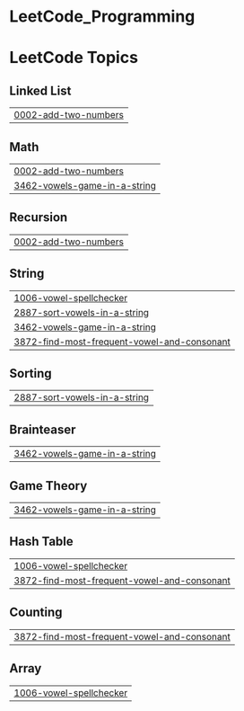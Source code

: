 # LeetCode_Programming
<!---LeetCode Topics Start-->
# LeetCode Topics
## Linked List
|  |
| ------- |
| [0002-add-two-numbers](https://github.com/Happy0936/Leetcode_Programming/tree/master/0002-add-two-numbers) |
## Math
|  |
| ------- |
| [0002-add-two-numbers](https://github.com/Happy0936/Leetcode_Programming/tree/master/0002-add-two-numbers) |
| [3462-vowels-game-in-a-string](https://github.com/Happy0936/Leetcode_Programming/tree/master/3462-vowels-game-in-a-string) |
## Recursion
|  |
| ------- |
| [0002-add-two-numbers](https://github.com/Happy0936/Leetcode_Programming/tree/master/0002-add-two-numbers) |
## String
|  |
| ------- |
| [1006-vowel-spellchecker](https://github.com/Happy0936/Leetcode_Programming/tree/master/1006-vowel-spellchecker) |
| [2887-sort-vowels-in-a-string](https://github.com/Happy0936/Leetcode_Programming/tree/master/2887-sort-vowels-in-a-string) |
| [3462-vowels-game-in-a-string](https://github.com/Happy0936/Leetcode_Programming/tree/master/3462-vowels-game-in-a-string) |
| [3872-find-most-frequent-vowel-and-consonant](https://github.com/Happy0936/Leetcode_Programming/tree/master/3872-find-most-frequent-vowel-and-consonant) |
## Sorting
|  |
| ------- |
| [2887-sort-vowels-in-a-string](https://github.com/Happy0936/Leetcode_Programming/tree/master/2887-sort-vowels-in-a-string) |
## Brainteaser
|  |
| ------- |
| [3462-vowels-game-in-a-string](https://github.com/Happy0936/Leetcode_Programming/tree/master/3462-vowels-game-in-a-string) |
## Game Theory
|  |
| ------- |
| [3462-vowels-game-in-a-string](https://github.com/Happy0936/Leetcode_Programming/tree/master/3462-vowels-game-in-a-string) |
## Hash Table
|  |
| ------- |
| [1006-vowel-spellchecker](https://github.com/Happy0936/Leetcode_Programming/tree/master/1006-vowel-spellchecker) |
| [3872-find-most-frequent-vowel-and-consonant](https://github.com/Happy0936/Leetcode_Programming/tree/master/3872-find-most-frequent-vowel-and-consonant) |
## Counting
|  |
| ------- |
| [3872-find-most-frequent-vowel-and-consonant](https://github.com/Happy0936/Leetcode_Programming/tree/master/3872-find-most-frequent-vowel-and-consonant) |
## Array
|  |
| ------- |
| [1006-vowel-spellchecker](https://github.com/Happy0936/Leetcode_Programming/tree/master/1006-vowel-spellchecker) |
<!---LeetCode Topics End-->